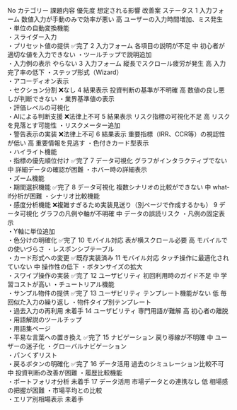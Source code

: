 No	カテゴリー	課題内容	優先度	想定される影響	改善案	ステータス
1	入力フォーム	数値入力が手動のみで効率が悪い	高	ユーザーの入力時間増加、ミス発生	・単位の自動変換機能<br>・スライダー入力<br>・プリセット値の提供	✅完了
2	入力フォーム	各項目の説明が不足	中	初心者が適切な値を入力できない	・ツールチップで説明追加<br>・入力例の表示	やらない
3	入力フォーム	縦長でスクロール疲労が発生	高	入力完了率の低下	・ステップ形式（Wizard）<br>・アコーディオン表示<br>・セクション分割	❌なし
4	結果表示	投資判断の基準が不明確	高	数値の良し悪しが判断できない	・業界基準値の表示<br>・評価レベルの可視化<br>・AIによる判断支援	❌法律上不可
5	結果表示	リスク指標の可視化不足	高	リスクを見落とす可能性	・リスクメーター追加<br>・警告表示の実装	❌法律上不可
6	結果表示	重要指標（IRR、CCR等）の視認性が低い	高	重要情報を見逃す	・色付きカード型表示<br>・ハイライト機能<br>・指標の優先順位付け	✅完了
7	データ可視化	グラフがインタラクティブでない	中	詳細データの確認が困難	・ホバー時の詳細表示<br>・ズーム機能<br>・期間選択機能	✅完了
8	データ可視化	複数シナリオの比較ができない	中	what-if分析が困難	・シナリオ比較機能<br>・感度分析機能	❌複雑すぎるため実装見送り（別ページで作成するかも）
9	データ可視化	グラフの凡例や軸が不明確	中	データの誤読リスク	・凡例の固定表示<br>・Y軸に単位追加<br>・色分けの明確化	✅完了
10	モバイル対応	表が横スクロール必要	高	モバイルでの使いづらさ	・レスポンシブテーブル<br>・カード形式への変更	✅既存実装済み
11	モバイル対応	タッチ操作に最適化されていない	中	操作性の低下	・ボタンサイズの拡大<br>・スワイプ操作の実装	✅完了
12	ユーザビリティ	初回利用時のガイド不足	中	学習コストが高い	・チュートリアル機能<br>・サンプル物件の提供	✅完了
13	ユーザビリティ	テンプレート機能がない	低	毎回似た入力の繰り返し	・物件タイプ別テンプレート<br>・過去入力の再利用	未着手
14	ユーザビリティ	専門用語が難解	高	初心者の離脱	・用語解説のツールチップ<br>・用語集ページ<br>・平易な言葉への置き換え	✅完了
15	ナビゲーション	戻り導線が不明確	中	ユーザーの迷子化	・グローバルナビゲーション<br>・パンくずリスト<br>・戻るボタンの明確化	✅完了
16	データ活用	過去のシミュレーション比較不可	中	投資判断の改善が困難	・履歴比較機能<br>・ポートフォリオ分析	未着手
17	データ活用	市場データとの連携なし	低	相場感の把握が困難	・市場平均との比較<br>・エリア別相場表示	未着手